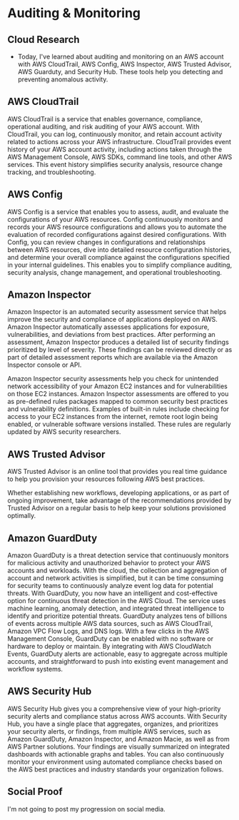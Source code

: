 # Auditing & Monitoring

## Cloud Research
- Today, I've learned about auditing and monitoring on an AWS account with AWS CloudTrail, AWS Config, AWS Inspector, AWS Trusted Advisor, AWS Guarduty, and Security Hub. These tools help you detecting and preventing anomalous activity.

## __AWS CloudTrail__
AWS CloudTrail is a service that enables governance, compliance, operational auditing, and risk auditing of your AWS account. With CloudTrail, you can log, continuously monitor, and retain account activity related to actions across your AWS infrastructure. CloudTrail provides event history of your AWS account activity, including actions taken through the AWS Management Console, AWS SDKs, command line tools, and other AWS services. This event history simplifies security analysis, resource change tracking, and troubleshooting.

## __AWS Config__ 
AWS Config is a service that enables you to assess, audit, and evaluate the configurations of your AWS resources. Config continuously monitors and records your AWS resource configurations and allows you to automate the evaluation of recorded configurations against desired configurations. With Config, you can review changes in configurations and relationships between AWS resources, dive into detailed resource configuration histories, and determine your overall compliance against the configurations specified in your internal guidelines. This enables you to simplify compliance auditing, security analysis, change management, and operational troubleshooting.

## __Amazon Inspector__
Amazon Inspector is an automated security assessment service that helps improve the security and compliance of applications deployed on AWS. Amazon Inspector automatically assesses applications for exposure, vulnerabilities, and deviations from best practices. After performing an assessment, Amazon Inspector produces a detailed list of security findings prioritized by level of severity. These findings can be reviewed directly or as part of detailed assessment reports which are available via the Amazon Inspector console or API.

Amazon Inspector security assessments help you check for unintended network accessibility of your Amazon EC2 instances and for vulnerabilities on those EC2 instances. Amazon Inspector assessments are offered to you as pre-defined rules packages mapped to common security best practices and vulnerability definitions. Examples of built-in rules include checking for access to your EC2 instances from the internet, remote root login being enabled, or vulnerable software versions installed. These rules are regularly updated by AWS security researchers.

## __AWS Trusted Advisor__
AWS Trusted Advisor is an online tool that provides you real time guidance to help you provision your resources following AWS best practices.

Whether establishing new workflows, developing applications, or as part of ongoing improvement, take advantage of the recommendations provided by Trusted Advisor on a regular basis to help keep your solutions provisioned optimally.

## __Amazon GuardDuty__
Amazon GuardDuty is a threat detection service that continuously monitors for malicious activity and unauthorized behavior to protect your AWS accounts and workloads. With the cloud, the collection and aggregation of account and network activities is simplified, but it can be time consuming for security teams to continuously analyze event log data for potential threats. With GuardDuty, you now have an intelligent and cost-effective option for continuous threat detection in the AWS Cloud. The service uses machine learning, anomaly detection, and integrated threat intelligence to identify and prioritize potential threats. GuardDuty analyzes tens of billions of events across multiple AWS data sources, such as AWS CloudTrail, Amazon VPC Flow Logs, and DNS logs. With a few clicks in the AWS Management Console, GuardDuty can be enabled with no software or hardware to deploy or maintain. By integrating with AWS CloudWatch Events, GuardDuty alerts are actionable, easy to aggregate across multiple accounts, and straightforward to push into existing event management and workflow systems.

## __AWS Security Hub__
AWS Security Hub gives you a comprehensive view of your high-priority security alerts and compliance status across AWS accounts. With Security Hub, you have a single place that aggregates, organizes, and prioritizes your security alerts, or findings, from multiple AWS services, such as Amazon GuardDuty, Amazon Inspector, and Amazon Macie, as well as from AWS Partner solutions. Your findings are visually summarized on integrated dashboards with actionable graphs and tables. You can also continuously monitor your environment using automated compliance checks based on the AWS best practices and industry standards your organization follows.


## Social Proof
I'm not going to post my progression on social media.
